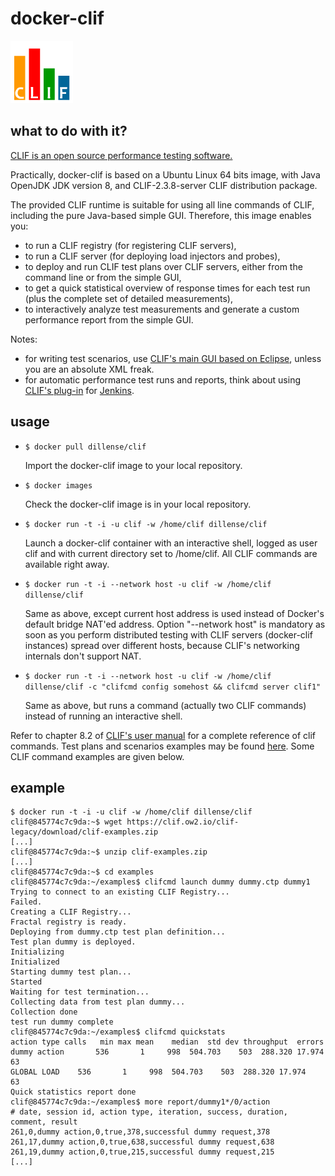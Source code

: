 docker-clif
===========

![CLIF logo](https://raw.githubusercontent.com/dillense/docker-clif/master/clif_100.png "CLIF is a Load Injection Framework")

what to do with it?
-------------------

[CLIF is an open source performance testing software.](http://clif.ow2.org)

Practically, docker-clif is based on a Ubuntu Linux 64 bits image, with Java OpenJDK JDK version 8, and CLIF-2.3.8-server CLIF distribution package.

The provided CLIF runtime is suitable for using all line commands of CLIF, including the pure Java-based simple GUI. Therefore, this image enables you:
- to run a CLIF registry (for registering CLIF servers),
- to run a CLIF server (for deploying load injectors and probes),
- to deploy and run CLIF test plans over CLIF servers, either from the command line or from the simple GUI,
- to get a quick statistical overview of response times for each test run (plus the complete set of detailed measurements),
- to interactively analyze test measurements and generate a custom performance report from the simple GUI.

Notes:
- for writing test scenarios, use [CLIF's main GUI based on Eclipse](http://forge.ow2.org/project/showfiles.php?group_id=57 "Download"), unless you are an absolute XML freak.
- for automatic performance test runs and reports, think about using [CLIF's plug-in](https://wiki.jenkins-ci.org/display/JENKINS/CLIF+Performance+Testing+Plugin) for [Jenkins](https://jenkins.io/).

usage
-----

- `$ docker pull dillense/clif`

    Import the docker-clif image to your local repository.

- `$ docker images`

    Check the docker-clif image is in your local repository.

- `$ docker run -t -i -u clif -w /home/clif dillense/clif`

    Launch a docker-clif container with an interactive shell, logged as user clif and with current directory set to /home/clif. All CLIF commands are available right away.

- `$ docker run -t -i --network host -u clif -w /home/clif dillense/clif`

    Same as above, except current host address is used instead of Docker's default bridge NAT'ed address. Option "--network host" is mandatory as soon as you perform distributed testing with CLIF servers (docker-clif instances) spread over different hosts, because CLIF's networking internals don't support NAT.

- `$ docker run -t -i --network host -u clif -w /home/clif dillense/clif -c "clifcmd config somehost && clifcmd server clif1"`

    Same as above, but runs a command (actually two CLIF commands) instead of running an interactive shell.

Refer to chapter 8.2 of [CLIF's user manual](http://clif.ow2.org/doc/user_manual/manual/UserManual.pdf "PDF") for a complete reference of clif commands. Test plans and scenarios examples may be found [here](http://clif.ow2.org/doc/clif-examples.zip "Download CLIF examples"). Some CLIF command examples are given below.

example
-------
```
$ docker run -t -i -u clif -w /home/clif dillense/clif
clif@845774c7c9da:~$ wget https://clif.ow2.io/clif-legacy/download/clif-examples.zip
[...]
clif@845774c7c9da:~$ unzip clif-examples.zip
[...]
clif@845774c7c9da:~$ cd examples
clif@845774c7c9da:~/examples$ clifcmd launch dummy dummy.ctp dummy1
Trying to connect to an existing CLIF Registry...
Failed.
Creating a CLIF Registry...
Fractal registry is ready.
Deploying from dummy.ctp test plan definition...
Test plan dummy is deployed.
Initializing
Initialized
Starting dummy test plan...
Started
Waiting for test termination...
Collecting data from test plan dummy...
Collection done
test run dummy complete
clif@845774c7c9da:~/examples$ clifcmd quickstats
action type	calls	min	max	mean	median	std dev	throughput	errors
dummy action 	   536	     1	   998	504.703	   503	288.320	17.974	    63
GLOBAL LOAD	   536	     1	   998	504.703	   503	288.320	17.974	    63
Quick statistics report done
clif@845774c7c9da:~/examples$ more report/dummy1*/0/action
# date, session id, action type, iteration, success, duration, comment, result
261,0,dummy action,0,true,378,successful dummy request,378
261,17,dummy action,0,true,638,successful dummy request,638
261,19,dummy action,0,true,215,successful dummy request,215
[...]
```
